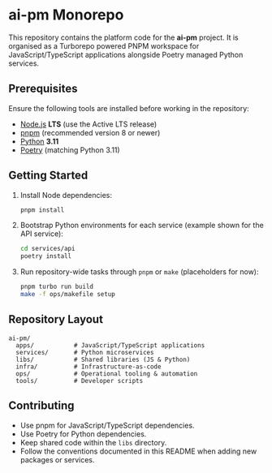 # ai-pm Monorepo

This repository contains the platform code for the **ai-pm** project. It is organised as a Turborepo powered PNPM workspace for JavaScript/TypeScript applications alongside Poetry managed Python services.

## Prerequisites

Ensure the following tools are installed before working in the repository:

- [Node.js](https://nodejs.org/) **LTS** (use the Active LTS release)
- [pnpm](https://pnpm.io/) (recommended version 8 or newer)
- [Python](https://www.python.org/) **3.11**
- [Poetry](https://python-poetry.org/) (matching Python 3.11)

## Getting Started

1. Install Node dependencies:

   ```bash
   pnpm install
   ```

2. Bootstrap Python environments for each service (example shown for the API service):

   ```bash
   cd services/api
   poetry install
   ```

3. Run repository-wide tasks through `pnpm` or `make` (placeholders for now):

   ```bash
   pnpm turbo run build
   make -f ops/makefile setup
   ```

## Repository Layout

```
ai-pm/
  apps/           # JavaScript/TypeScript applications
  services/       # Python microservices
  libs/           # Shared libraries (JS & Python)
  infra/          # Infrastructure-as-code
  ops/            # Operational tooling & automation
  tools/          # Developer scripts
```

## Contributing

- Use pnpm for JavaScript/TypeScript dependencies.
- Use Poetry for Python dependencies.
- Keep shared code within the `libs` directory.
- Follow the conventions documented in this README when adding new packages or services.
